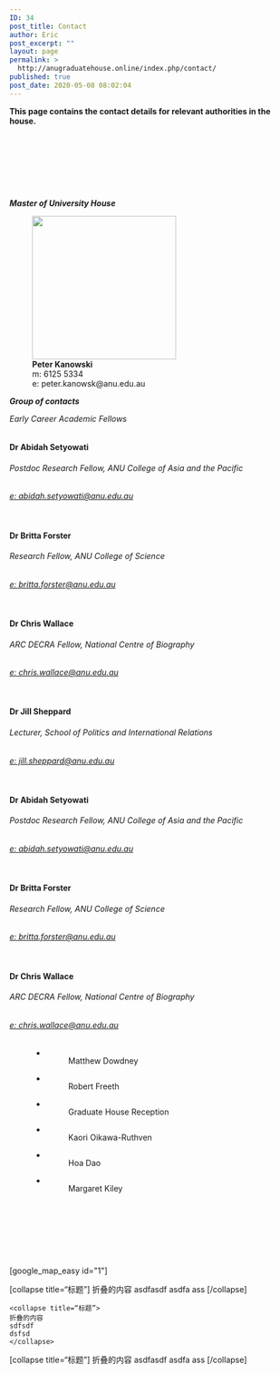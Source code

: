 ```yaml
---
ID: 34
post_title: Contact
author: Eric
post_excerpt: ""
layout: page
permalink: >
  http://anugraduatehouse.online/index.php/contact/
published: true
post_date: 2020-05-08 08:02:04
---
```

<!-- wp:paragraph -->
<p><strong>This page contains the contact details for relevant authorities in the house.</strong></p>
<!-- /wp:paragraph -->

<!-- wp:spacer -->
<div style="height:100px" aria-hidden="true" class="wp-block-spacer"></div>
<!-- /wp:spacer -->

<!-- wp:paragraph {"fontSize":"medium"} -->
<p class="has-medium-font-size"><strong><em>Master of University House</em></strong></p>
<!-- /wp:paragraph -->

<!-- wp:image {"align":"center","id":408,"width":254,"height":253,"sizeSlug":"large","className":"is-style-rounded"} -->
<div class="wp-block-image is-style-rounded"><figure class="aligncenter size-large is-resized"><img src="http://anugraduatehouse.online/wp-content/uploads/2020/05/Screen-Shot-2020-05-19-at-11.25.50-PM-1-1024x1019.png" alt="" class="wp-image-408" width="254" height="253"/><figcaption><strong>Peter Kanowski</strong><br>m:&nbsp;6125 5334<br>e: peter.kanowsk@anu.edu.au</figcaption></figure></div>
<!-- /wp:image -->

<!-- wp:paragraph {"fontSize":"medium"} -->
<p class="has-medium-font-size"><strong><em>Group of contacts</em></strong></p>
<!-- /wp:paragraph -->

<!-- wp:paragraph -->
<p><em>Early Career Academic Fellows</em></p>
<!-- /wp:paragraph -->

<!-- wp:columns -->
<div class="wp-block-columns"><!-- wp:column -->
<div class="wp-block-column"><!-- wp:group -->
<div class="wp-block-group"><div class="wp-block-group__inner-container"><!-- wp:image {"id":660,"sizeSlug":"large"} -->
<figure class="wp-block-image size-large"><img src="http://anugraduatehouse.online/wp-content/uploads/2020/09/Screen-Shot-2020-09-11-at-12.12.41-AM.png" alt="" class="wp-image-660"/></figure>
<!-- /wp:image --></div></div>
<!-- /wp:group -->

<!-- wp:heading {"level":4} -->
<h4>Dr Abidah Setyowati</h4>
<!-- /wp:heading -->

<!-- wp:heading {"level":6} -->
<h6>Postdoc Research Fellow, ANU College of Asia and the Pacific</h6>
<!-- /wp:heading -->

<!-- wp:heading {"level":6} -->
<h6><a href="mailto:abidah.setyowati@anu.edu.au">e: abidah.setyowati@anu.edu.au</a></h6>
<!-- /wp:heading --></div>
<!-- /wp:column -->

<!-- wp:column -->
<div class="wp-block-column"><!-- wp:group -->
<div class="wp-block-group"><div class="wp-block-group__inner-container"><!-- wp:image {"id":661,"sizeSlug":"large"} -->
<figure class="wp-block-image size-large"><img src="http://anugraduatehouse.online/wp-content/uploads/2020/09/Screen-Shot-2020-09-11-at-12.12.51-AM.png" alt="" class="wp-image-661"/></figure>
<!-- /wp:image --></div></div>
<!-- /wp:group -->

<!-- wp:heading {"level":4} -->
<h4>Dr Britta Forster</h4>
<!-- /wp:heading -->

<!-- wp:heading {"level":6} -->
<h6>Research Fellow, ANU College of Science</h6>
<!-- /wp:heading -->

<!-- wp:heading {"level":6} -->
<h6><a href="mailto:britta.forster@anu.edu.au">e:&nbsp;britta.forster@anu.edu.au</a></h6>
<!-- /wp:heading --></div>
<!-- /wp:column -->

<!-- wp:column -->
<div class="wp-block-column"><!-- wp:group -->
<div class="wp-block-group"><div class="wp-block-group__inner-container"><!-- wp:image {"id":662,"sizeSlug":"large"} -->
<figure class="wp-block-image size-large"><img src="http://anugraduatehouse.online/wp-content/uploads/2020/09/Screen-Shot-2020-09-11-at-12.13.00-AM.png" alt="" class="wp-image-662"/></figure>
<!-- /wp:image --></div></div>
<!-- /wp:group -->

<!-- wp:heading {"level":4} -->
<h4>Dr Chris Wallace</h4>
<!-- /wp:heading -->

<!-- wp:heading {"level":6} -->
<h6>ARC DECRA Fellow, National Centre of Biography</h6>
<!-- /wp:heading -->

<!-- wp:heading {"level":6} -->
<h6><a href="mailto:chris.wallace@anu.edu.au">e:&nbsp;chris.wallace@anu.edu.au</a></h6>
<!-- /wp:heading --></div>
<!-- /wp:column -->

<!-- wp:column -->
<div class="wp-block-column"><!-- wp:group -->
<div class="wp-block-group"><div class="wp-block-group__inner-container"><!-- wp:image {"id":665,"sizeSlug":"large"} -->
<figure class="wp-block-image size-large"><img src="http://anugraduatehouse.online/wp-content/uploads/2020/09/Screen-Shot-2020-09-11-at-12.13.07-AM-1.png" alt="" class="wp-image-665"/></figure>
<!-- /wp:image --></div></div>
<!-- /wp:group -->

<!-- wp:heading {"level":4} -->
<h4>Dr Jill Sheppard</h4>
<!-- /wp:heading -->

<!-- wp:heading {"level":6} -->
<h6>Lecturer, School of Politics and International Relations</h6>
<!-- /wp:heading -->

<!-- wp:heading {"level":6} -->
<h6><a href="mailto:jill.sheppard@anu.edu.au">e:&nbsp;jill.sheppard@anu.edu.au</a></h6>
<!-- /wp:heading --></div>
<!-- /wp:column --></div>
<!-- /wp:columns -->

<!-- wp:columns -->
<div class="wp-block-columns"><!-- wp:column -->
<div class="wp-block-column"><!-- wp:group -->
<div class="wp-block-group"><div class="wp-block-group__inner-container"><!-- wp:image {"id":660,"sizeSlug":"large"} -->
<figure class="wp-block-image size-large"><img src="http://anugraduatehouse.online/wp-content/uploads/2020/09/Screen-Shot-2020-09-11-at-12.12.41-AM.png" alt="" class="wp-image-660"/></figure>
<!-- /wp:image --></div></div>
<!-- /wp:group -->

<!-- wp:heading {"level":4} -->
<h4>Dr Abidah Setyowati</h4>
<!-- /wp:heading -->

<!-- wp:heading {"level":6} -->
<h6>Postdoc Research Fellow, ANU College of Asia and the Pacific</h6>
<!-- /wp:heading -->

<!-- wp:heading {"level":6} -->
<h6><a href="mailto:abidah.setyowati@anu.edu.au">e: abidah.setyowati@anu.edu.au</a></h6>
<!-- /wp:heading --></div>
<!-- /wp:column -->

<!-- wp:column -->
<div class="wp-block-column"><!-- wp:group -->
<div class="wp-block-group"><div class="wp-block-group__inner-container"><!-- wp:image {"id":661,"sizeSlug":"large"} -->
<figure class="wp-block-image size-large"><img src="http://anugraduatehouse.online/wp-content/uploads/2020/09/Screen-Shot-2020-09-11-at-12.12.51-AM.png" alt="" class="wp-image-661"/></figure>
<!-- /wp:image --></div></div>
<!-- /wp:group -->

<!-- wp:heading {"level":4} -->
<h4>Dr Britta Forster</h4>
<!-- /wp:heading -->

<!-- wp:heading {"level":6} -->
<h6>Research Fellow, ANU College of Science</h6>
<!-- /wp:heading -->

<!-- wp:heading {"level":6} -->
<h6><a href="mailto:britta.forster@anu.edu.au">e:&nbsp;britta.forster@anu.edu.au</a></h6>
<!-- /wp:heading --></div>
<!-- /wp:column -->

<!-- wp:column -->
<div class="wp-block-column"><!-- wp:group -->
<div class="wp-block-group"><div class="wp-block-group__inner-container"><!-- wp:image {"id":662,"sizeSlug":"large"} -->
<figure class="wp-block-image size-large"><img src="http://anugraduatehouse.online/wp-content/uploads/2020/09/Screen-Shot-2020-09-11-at-12.13.00-AM.png" alt="" class="wp-image-662"/></figure>
<!-- /wp:image --></div></div>
<!-- /wp:group -->

<!-- wp:heading {"level":4} -->
<h4>Dr Chris Wallace</h4>
<!-- /wp:heading -->

<!-- wp:heading {"level":6} -->
<h6>ARC DECRA Fellow, National Centre of Biography</h6>
<!-- /wp:heading -->

<!-- wp:heading {"level":6} -->
<h6><a href="mailto:chris.wallace@anu.edu.au">e:&nbsp;chris.wallace@anu.edu.au</a></h6>
<!-- /wp:heading --></div>
<!-- /wp:column --></div>
<!-- /wp:columns -->

<!-- wp:group -->
<div class="wp-block-group"><div class="wp-block-group__inner-container"><!-- wp:group -->
<div class="wp-block-group"><div class="wp-block-group__inner-container"><!-- wp:group -->
<div class="wp-block-group"><div class="wp-block-group__inner-container"><!-- wp:group -->
<div class="wp-block-group"><div class="wp-block-group__inner-container"><!-- wp:group -->
<div class="wp-block-group"><div class="wp-block-group__inner-container"><!-- wp:group -->
<div class="wp-block-group"><div class="wp-block-group__inner-container"><!-- wp:gallery {"ids":[413,415,421,418,419,420]} -->
<figure class="wp-block-gallery columns-3 is-cropped"><ul class="blocks-gallery-grid"><li class="blocks-gallery-item"><figure><img src="http://anugraduatehouse.online/wp-content/uploads/2020/05/Screen-Shot-2020-05-19-at-11.25.58-PM-1-1024x1024.png" alt="" data-id="413" data-full-url="http://anugraduatehouse.online/wp-content/uploads/2020/05/Screen-Shot-2020-05-19-at-11.25.58-PM-1.png" data-link="http://anugraduatehouse.online/index.php/contact/screen-shot-2020-05-19-at-11-25-58-pm-1/" class="wp-image-413"/><figcaption class="blocks-gallery-item__caption">Matthew Dowdney</figcaption></figure></li><li class="blocks-gallery-item"><figure><img src="http://anugraduatehouse.online/wp-content/uploads/2020/05/Screen-Shot-2020-05-19-at-11.26.18-PM-1.png" alt="" data-id="415" data-full-url="http://anugraduatehouse.online/wp-content/uploads/2020/05/Screen-Shot-2020-05-19-at-11.26.18-PM-1.png" data-link="http://anugraduatehouse.online/index.php/contact/screen-shot-2020-05-19-at-11-26-18-pm-2/" class="wp-image-415"/><figcaption class="blocks-gallery-item__caption">Robert Freeth</figcaption></figure></li><li class="blocks-gallery-item"><figure><img src="http://anugraduatehouse.online/wp-content/uploads/2020/05/Screen-Shot-2020-05-19-at-11.28.53-PM-1.png" alt="" data-id="421" data-full-url="http://anugraduatehouse.online/wp-content/uploads/2020/05/Screen-Shot-2020-05-19-at-11.28.53-PM-1.png" data-link="http://anugraduatehouse.online/index.php/contact/screen-shot-2020-05-19-at-11-28-53-pm-2/" class="wp-image-421"/><figcaption class="blocks-gallery-item__caption">Graduate House Reception</figcaption></figure></li><li class="blocks-gallery-item"><figure><img src="http://anugraduatehouse.online/wp-content/uploads/2020/05/Screen-Shot-2020-05-19-at-11.26.30-PM.png" alt="" data-id="418" data-full-url="http://anugraduatehouse.online/wp-content/uploads/2020/05/Screen-Shot-2020-05-19-at-11.26.30-PM.png" data-link="http://anugraduatehouse.online/index.php/contact/screen-shot-2020-05-19-at-11-26-30-pm/" class="wp-image-418"/><figcaption class="blocks-gallery-item__caption">Kaori Oikawa-Ruthven</figcaption></figure></li><li class="blocks-gallery-item"><figure><img src="http://anugraduatehouse.online/wp-content/uploads/2020/05/Screen-Shot-2020-05-19-at-11.26.36-PM.png" alt="" data-id="419" data-full-url="http://anugraduatehouse.online/wp-content/uploads/2020/05/Screen-Shot-2020-05-19-at-11.26.36-PM.png" data-link="http://anugraduatehouse.online/index.php/contact/screen-shot-2020-05-19-at-11-26-36-pm/" class="wp-image-419"/><figcaption class="blocks-gallery-item__caption">Hoa Dao</figcaption></figure></li><li class="blocks-gallery-item"><figure><img src="http://anugraduatehouse.online/wp-content/uploads/2020/05/Screen-Shot-2020-05-19-at-11.26.42-PM.png" alt="" data-id="420" data-full-url="http://anugraduatehouse.online/wp-content/uploads/2020/05/Screen-Shot-2020-05-19-at-11.26.42-PM.png" data-link="http://anugraduatehouse.online/index.php/contact/screen-shot-2020-05-19-at-11-26-42-pm/" class="wp-image-420"/><figcaption class="blocks-gallery-item__caption">Margaret Kiley</figcaption></figure></li></ul></figure>
<!-- /wp:gallery --></div></div>
<!-- /wp:group --></div></div>
<!-- /wp:group --></div></div>
<!-- /wp:group --></div></div>
<!-- /wp:group --></div></div>
<!-- /wp:group --></div></div>
<!-- /wp:group -->

<!-- wp:group -->
<div class="wp-block-group"><div class="wp-block-group__inner-container"><!-- wp:group -->
<div class="wp-block-group"><div class="wp-block-group__inner-container"><!-- wp:spacer -->
<div style="height:100px" aria-hidden="true" class="wp-block-spacer"></div>
<!-- /wp:spacer --></div></div>
<!-- /wp:group --></div></div>
<!-- /wp:group -->

<!-- wp:html -->
[google_map_easy id="1"]
<!-- /wp:html -->

<!-- wp:group -->
<div class="wp-block-group"><div class="wp-block-group__inner-container"><!-- wp:group -->
<div class="wp-block-group"><div class="wp-block-group__inner-container"><!-- wp:group -->
<div class="wp-block-group"><div class="wp-block-group__inner-container"></div></div>
<!-- /wp:group --></div></div>
<!-- /wp:group --></div></div>
<!-- /wp:group -->

<!-- wp:html -->
[collapse title=“标题”]
折叠的内容
asdfasdf
asdfa
ass
[/collapse]
<!-- /wp:html -->

<!-- wp:code -->
<pre class="wp-block-code"><code>&lt;collapse title=“标题”>
折叠的内容
sdfsdf
dsfsd
&lt;/collapse></code></pre>
<!-- /wp:code -->

<!-- wp:shortcode -->
[collapse title=“标题”]
折叠的内容
asdfasdf
asdfa
ass
[/collapse]
<!-- /wp:shortcode -->

<!-- wp:paragraph -->
<p></p>
<!-- /wp:paragraph -->
